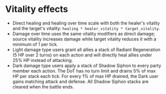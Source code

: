 # Vitality effects

- Direct healing and healing over time scale with both the healer's vitality and the target's vitality: `healing * healer_vitality * target_vitality`.
- Damage over time uses the same vitality modifiers as direct damage; source vitality increases damage while target vitality reduces it with a minimum of 1 per tick.
- Light damage type users grant all allies a stack of Radiant Regeneration
  (5 HP over 2 turns) on each action and will directly heal allies under 25%
  HP instead of attacking.
- Dark damage type users apply a stack of Shadow Siphon to every party member
  each action. The DoT has no turn limit and drains 5% of max HP per stack each
  tick. For every 1% of max HP drained, the Dark user gains matching attack and
  defense. All Shadow Siphon stacks are cleared when the battle ends.
